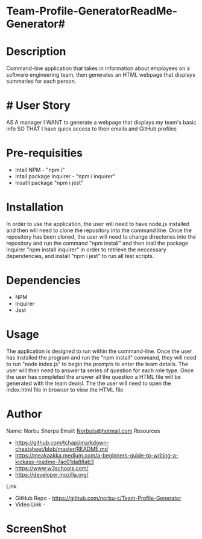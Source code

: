 # Team-Profile-GeneratorReadMe-Generator#
# Description
Command-line application that takes in information about employees on a software engineering team, then generates an HTML webpage that displays summaries for each person. 

# # User Story
AS A manager
I WANT to generate a webpage that displays my team's basic info
SO THAT I have quick access to their emails and GitHub profiles

# Pre-requisities
* Intall NPM - "npm i"
* Intall package Inquirer - "npm i inquirer"
* Insatll package "npm i jest"

# Installation
In order to use the application, the user will need to have node.js installed and then will need to clone the repository into the command line. Once the repository has been cloned, the user will need to change directories into the repository and run the command "npm install" and then inall the package inquirer "npm install inquirer" in order to retrieve the neccessary dependencies, and install "npm i jest" to run all test scripts.

# Dependencies
* NPM 
* Inquirer
* Jest

# Usage
The application is designed to run within the command-line. Once the user has installed the program and run the "npm install" command, they will need to run "node index.js" to begin the prompts to enter the team details. The user will then need to answer ta series of question for each role type. Once the user has completed the answer all the question a HTML file will be generated with the team deaisl. The the user will need to open the index.html file in browser to view the HTML file

# Author
Name: Norbu Sherpa
Email: Norbuts@hotmail.com
Resources
* https://github.com/tchapi/markdown-cheatsheet/blob/master/README.md
* https://meakaakka.medium.com/a-beginners-guide-to-writing-a-kickass-readme-7ac01da88ab3
* https://www.w3schools.com/
* https://developer.mozilla.org/

Link
* GitHub Repo - https://github.com/norbu-s/Team-Profile-Generator
* Video Link - 


# ScreenShot
